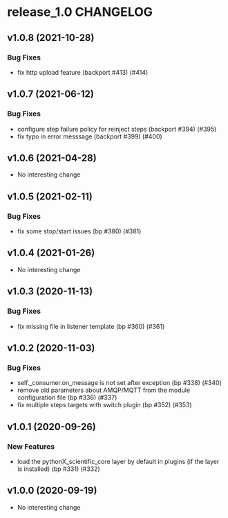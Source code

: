 # release_1.0 CHANGELOG

## v1.0.8 (2021-10-28)

### Bug Fixes

- fix http upload feature (backport #413) (#414)

## v1.0.7 (2021-06-12)

### Bug Fixes

- configure step failure policy for reinject steps (backport #394) (#395)
- fix typo in error messsage (backport #399) (#400)

## v1.0.6 (2021-04-28)

- No interesting change

## v1.0.5 (2021-02-11)

### Bug Fixes

- fix some stop/start issues (bp #380) (#381)

## v1.0.4 (2021-01-26)

- No interesting change

## v1.0.3 (2020-11-13)

### Bug Fixes

- fix missing file in listener template (bp #360) (#361)

## v1.0.2 (2020-11-03)

### Bug Fixes

- self._consumer.on_message is not set after exception (bp #338) (#340)
- remove old parameters about AMQP/MQTT from the module configuration file (bp #336) (#337)
- fix multiple steps targets with switch plugin (bp #352) (#353)

## v1.0.1 (2020-09-26)

### New Features

- load the pythonX_scientific_core layer by default in plugins (if the layer is installed) (bp #331) (#332)

## v1.0.0 (2020-09-19)

- No interesting change


